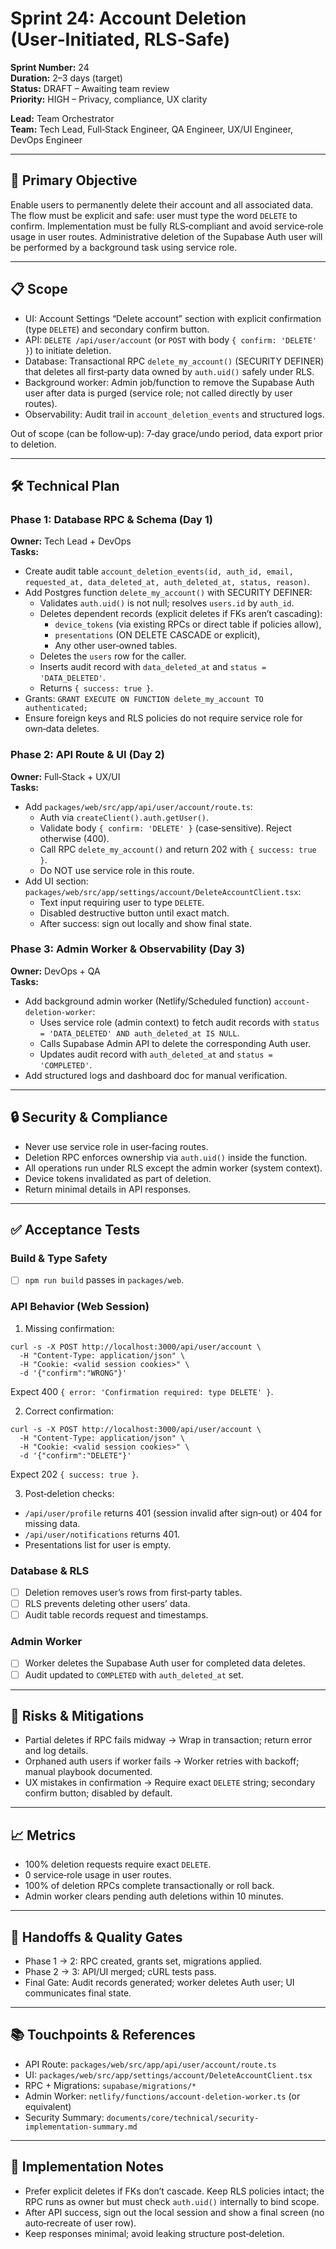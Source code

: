 # Sprint 24: Account Deletion (User‑Initiated, RLS‑Safe)

**Sprint Number:** 24  
**Duration:** 2–3 days (target)  
**Status:** DRAFT – Awaiting team review  
**Priority:** HIGH – Privacy, compliance, UX clarity

**Lead:** Team Orchestrator  
**Team:** Tech Lead, Full‑Stack Engineer, QA Engineer, UX/UI Engineer, DevOps Engineer

---

## 🎯 Primary Objective

Enable users to permanently delete their account and all associated data. The flow must be explicit and safe: user must type the word `DELETE` to confirm. Implementation must be fully RLS‑compliant and avoid service‑role usage in user routes. Administrative deletion of the Supabase Auth user will be performed by a background task using service role.

---

## 📋 Scope

- UI: Account Settings “Delete account” section with explicit confirmation (type `DELETE`) and secondary confirm button.
- API: `DELETE /api/user/account` (or `POST` with body `{ confirm: 'DELETE' }`) to initiate deletion.
- Database: Transactional RPC `delete_my_account()` (SECURITY DEFINER) that deletes all first‑party data owned by `auth.uid()` safely under RLS.
- Background worker: Admin job/function to remove the Supabase Auth user after data is purged (service role; not called directly by user routes).
- Observability: Audit trail in `account_deletion_events` and structured logs.

Out of scope (can be follow‑up): 7‑day grace/undo period, data export prior to deletion.

---

## 🛠️ Technical Plan

### Phase 1: Database RPC & Schema (Day 1)
**Owner:** Tech Lead + DevOps  
**Tasks:**
- Create audit table `account_deletion_events(id, auth_id, email, requested_at, data_deleted_at, auth_deleted_at, status, reason)`.
- Add Postgres function `delete_my_account()` with SECURITY DEFINER:
  - Validates `auth.uid()` is not null; resolves `users.id` by `auth_id`.
  - Deletes dependent records (explicit deletes if FKs aren’t cascading):
    - `device_tokens` (via existing RPCs or direct table if policies allow),
    - `presentations` (ON DELETE CASCADE or explicit),
    - Any other user‑owned tables.
  - Deletes the `users` row for the caller.
  - Inserts audit record with `data_deleted_at` and `status = 'DATA_DELETED'`.
  - Returns `{ success: true }`.
- Grants: `GRANT EXECUTE ON FUNCTION delete_my_account TO authenticated;`
- Ensure foreign keys and RLS policies do not require service role for own‑data deletes.

### Phase 2: API Route & UI (Day 2)
**Owner:** Full‑Stack + UX/UI  
**Tasks:**
- Add `packages/web/src/app/api/user/account/route.ts`:
  - Auth via `createClient().auth.getUser()`.
  - Validate body `{ confirm: 'DELETE' }` (case‑sensitive). Reject otherwise (400).
  - Call RPC `delete_my_account()` and return 202 with `{ success: true }`.
  - Do NOT use service role in this route.
- Add UI section: `packages/web/src/app/settings/account/DeleteAccountClient.tsx`:
  - Text input requiring user to type `DELETE`.
  - Disabled destructive button until exact match.
  - After success: sign out locally and show final state.

### Phase 3: Admin Worker & Observability (Day 3)
**Owner:** DevOps + QA  
**Tasks:**
- Add background admin worker (Netlify/Scheduled function) `account-deletion-worker`:
  - Uses service role (admin context) to fetch audit records with `status = 'DATA_DELETED' AND auth_deleted_at IS NULL`.
  - Calls Supabase Admin API to delete the corresponding Auth user.
  - Updates audit record with `auth_deleted_at` and `status = 'COMPLETED'`.
- Add structured logs and dashboard doc for manual verification.

---

## 🔒 Security & Compliance

- Never use service role in user‑facing routes.  
- Deletion RPC enforces ownership via `auth.uid()` inside the function.  
- All operations run under RLS except the admin worker (system context).  
- Device tokens invalidated as part of deletion.  
- Return minimal details in API responses.

---

## ✅ Acceptance Tests

### Build & Type Safety
- [ ] `npm run build` passes in `packages/web`.

### API Behavior (Web Session)
1) Missing confirmation:
```
curl -s -X POST http://localhost:3000/api/user/account \
  -H "Content-Type: application/json" \
  -H "Cookie: <valid session cookies>" \
  -d '{"confirm":"WRONG"}'
```
Expect 400 `{ error: 'Confirmation required: type DELETE' }`.

2) Correct confirmation:
```
curl -s -X POST http://localhost:3000/api/user/account \
  -H "Content-Type: application/json" \
  -H "Cookie: <valid session cookies>" \
  -d '{"confirm":"DELETE"}'
```
Expect 202 `{ success: true }`.

3) Post‑deletion checks:
- `/api/user/profile` returns 401 (session invalid after sign‑out) or 404 for missing data.  
- `/api/user/notifications` returns 401.  
- Presentations list for user is empty.

### Database & RLS
- [ ] Deletion removes user’s rows from first‑party tables.  
- [ ] RLS prevents deleting other users’ data.  
- [ ] Audit table records request and timestamps.

### Admin Worker
- [ ] Worker deletes the Supabase Auth user for completed data deletes.  
- [ ] Audit updated to `COMPLETED` with `auth_deleted_at` set.

---

## 🧭 Risks & Mitigations
- Partial deletes if RPC fails midway → Wrap in transaction; return error and log details.  
- Orphaned auth users if worker fails → Worker retries with backoff; manual playbook documented.  
- UX mistakes in confirmation → Require exact `DELETE` string; secondary confirm button; disabled by default.

---

## 📈 Metrics
- 100% deletion requests require exact `DELETE`.  
- 0 service‑role usage in user routes.  
- 100% of deletion RPCs complete transactionally or roll back.  
- Admin worker clears pending auth deletions within 10 minutes.

---

## 🔄 Handoffs & Quality Gates
- Phase 1 → 2: RPC created, grants set, migrations applied.  
- Phase 2 → 3: API/UI merged; cURL tests pass.  
- Final Gate: Audit records generated; worker deletes Auth user; UI communicates final state.

---

## 📚 Touchpoints & References
- API Route: `packages/web/src/app/api/user/account/route.ts`  
- UI: `packages/web/src/app/settings/account/DeleteAccountClient.tsx`  
- RPC + Migrations: `supabase/migrations/*`  
- Admin Worker: `netlify/functions/account-deletion-worker.ts` (or equivalent)  
- Security Summary: `documents/core/technical/security-implementation-summary.md`

---

## 📝 Implementation Notes

- Prefer explicit deletes if FKs don’t cascade. Keep RLS policies intact; the RPC runs as owner but must check `auth.uid()` internally to bind scope.  
- After API success, sign out the local session and show a final screen (no auto‑recreate of user row).  
- Keep responses minimal; avoid leaking structure post‑deletion.

